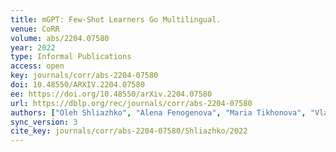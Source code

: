 ```yaml
---
title: mGPT: Few-Shot Learners Go Multilingual.
venue: CoRR
volume: abs/2204.07580
year: 2022
type: Informal Publications
access: open
key: journals/corr/abs-2204-07580
doi: 10.48550/ARXIV.2204.07580
ee: https://doi.org/10.48550/arXiv.2204.07580
url: https://dblp.org/rec/journals/corr/abs-2204-07580
authors: ["Oleh Shliazhko", "Alena Fenogenova", "Maria Tikhonova", "Vladislav Mikhailov", "Anastasia Kozlova", "Tatiana Shavrina"]
sync_version: 3
cite_key: journals/corr/abs-2204-07580/Shliazhko/2022
---
```

